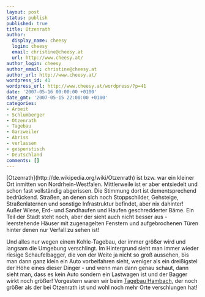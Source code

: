 ```yaml
---
layout: post
status: publish
published: true
title: Otzenrath
author:
  display_name: cheesy
  login: cheesy
  email: christine@cheesy.at
  url: http://www.cheesy.at/
author_login: cheesy
author_email: christine@cheesy.at
author_url: http://www.cheesy.at/
wordpress_id: 41
wordpress_url: http://www.cheesy.at/wordpress/?p=41
date: '2007-05-16 00:00:00 +0100'
date_gmt: '2007-05-15 22:00:00 +0100'
categories:
- Arbeit
- Schlumberger
- Otzenrath
- Tagebau
- Garzweiler
- Abriss
- verlassen
- gespenstisch
- Deutschland
comments: []
---
```

<!--:de--><!-- 3517-->[Otzenrath](http://de.wikipedia.org/wiki/Otzenrath) ist bzw. war ein kleiner Ort inmitten von Nordrhein-Westfalen. Mittlerweile ist er aber entsiedelt und schon fast vollständig abgerissen. Die Stimmung dort ist dementsprechend bedrückend. Straßen, an denen sich noch Stoppschilder, Gehsteige, Straßenlaternen und sonstige Infrastruktur befindet, aber nix dahinter! Außer Wiese, Erd- und Sandhaufen und Haufen geschredderter Bäme. Ein Teil der Stadt steht noch, aber der sieht auch nicht besser aus - leerstehende Häuser mit zugenagelten Fenstern und aufgebrochenen Türen hinter denen nur Verfall zu sehen ist!
Und alles nur wegen einem Kohle-Tagebau, der immer größer wird und langsam die Umgebung verschlingt. Im Hintergrund sieht man immer wieder riesige Schaufelbagger, die von der Weite ja nicht so groß aussehen, bis man dann ganz klein ein Auto vorbeifahren sieht, weniger als ein dreißigstel der Höhe eines dieser Dinger - und wenn man dann genau schaut, dann sieht man, dass es kein Auto sondern ein Lastwagen ist und der Bagger wirkt noch größer!
Vorgestern waren wir beim [Tagebau Hambach](http://www.cheesy.at/fotos.php?lang=de&dir=fotos/alben/ShortTrips/2007-05-14-Tagebau-Hambach), der noch größer als der bei Otzenrath ist und wohl noch mehr Orte verschlungen hat!
<!--:-->
